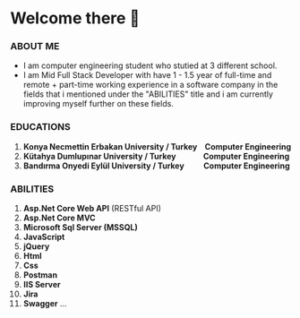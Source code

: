 # Welcome there 👋

### ABOUT ME
* I am computer engineering student who stutied at 3 different school.
* I am Mid Full Stack Developer with have 1 - 1.5 year of full-time and remote + part-time working experience in a software company in the fields that i mentioned under the "ABILITIES" title
  and i am currently improving myself further on these fields.

### EDUCATIONS
1) <b>Konya Necmettin Erbakan University / Turkey &ensp; Computer Engineering </b>
2) <b>Kütahya Dumlupınar University / Turkey &emsp;&emsp;&emsp; Computer Engineering</b>
3) <b>Bandırma Onyedi Eylül University / Turkey &emsp;&emsp; Computer Engineering</b>

### ABILITIES
1) <b>Asp.Net Core Web API</b> (RESTful API)
2) <b>Asp.Net Core MVC</b>
3) <b>Microsoft Sql Server (MSSQL)</b>
4) <b>JavaScript</b>
5) <b>jQuery</b>
6) <b>Html</b>
7) <b>Css</b>
8) <b>Postman</b>
10) <b>IIS Server</b>
11) <b>Jira</b>
12) <b>Swagger</b> ...
